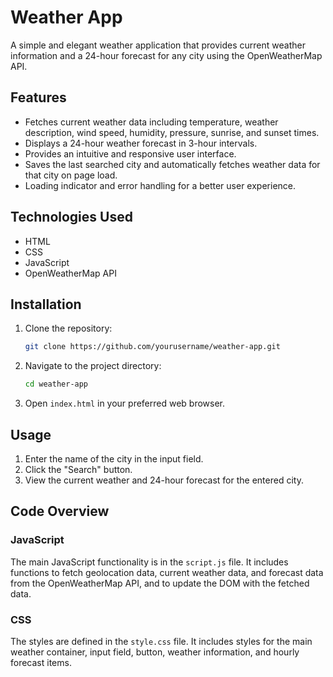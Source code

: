 # Weather App

A simple and elegant weather application that provides current weather information and a 24-hour forecast for any city using the OpenWeatherMap API.

## Features

- Fetches current weather data including temperature, weather description, wind speed, humidity, pressure, sunrise, and sunset times.
- Displays a 24-hour weather forecast in 3-hour intervals.
- Provides an intuitive and responsive user interface.
- Saves the last searched city and automatically fetches weather data for that city on page load.
- Loading indicator and error handling for a better user experience.

## Technologies Used

- HTML
- CSS
- JavaScript
- OpenWeatherMap API


## Installation

1. Clone the repository:
    ```bash
    git clone https://github.com/yourusername/weather-app.git
    ```
2. Navigate to the project directory:
    ```bash
    cd weather-app
    ```
3. Open `index.html` in your preferred web browser.

## Usage

1. Enter the name of the city in the input field.
2. Click the "Search" button.
3. View the current weather and 24-hour forecast for the entered city.

## Code Overview

### JavaScript

The main JavaScript functionality is in the `script.js` file. It includes functions to fetch geolocation data, current weather data, and forecast data from the OpenWeatherMap API, and to update the DOM with the fetched data.

### CSS

The styles are defined in the `style.css` file. It includes styles for the main weather container, input field, button, weather information, and hourly forecast items.



